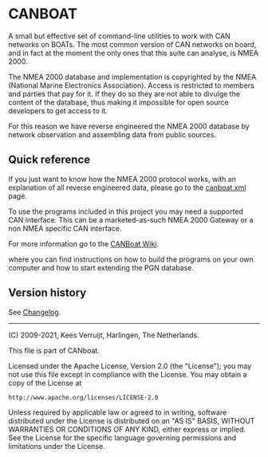 # CANBOAT

A small but effective set of command-line utilities to work with CAN networks on BOATs.  The most common version of CAN networks on board, and in fact at the moment the only ones that this suite can analyse, is NMEA 2000.

The NMEA 2000 database and implementation is copyrighted by the NMEA (National Marine Electronics Association). Access is restricted to members and parties that pay for it. If they do so they are not able to divulge the content of the database, thus making it impossible for open source developers to get access to it.

For this reason we have reverse engineered the NMEA 2000 database by network observation and assembling data from public sources.

## Quick reference

If you just want to know how the NMEA 2000 protocol works, with an explanation of all reverse engineered data, please go to the
[canboat.xml](https://github.com/canboat/canboat/docs/canboat.xml) page.

To use the programs included in this project you may need a supported CAN interface. This can be a marketed-as-such NMEA 2000 Gateway or a non NMEA specific CAN interface. 

For more information go to the [CANBoat Wiki](http://github.com/canboat/canboat/wiki).

where you can find instructions on how to build the programs on your own computer and how to start extending the PGN database.

## Version history

See [Changelog](CHANGELOG.md).

---

(C) 2009-2021, Kees Verruijt, Harlingen, The Netherlands.

This file is part of CANboat.

Licensed under the Apache License, Version 2.0 (the "License");
you may not use this file except in compliance with the License.
You may obtain a copy of the License at

    http://www.apache.org/licenses/LICENSE-2.0

Unless required by applicable law or agreed to in writing, software
distributed under the License is distributed on an "AS IS" BASIS,
WITHOUT WARRANTIES OR CONDITIONS OF ANY KIND, either express or implied.
See the License for the specific language governing permissions and
limitations under the License.
